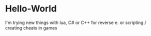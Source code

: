 # Hello-World
I'm trying new things with lua, C# or C++ for reverse e. or scripting / creating cheats in games
